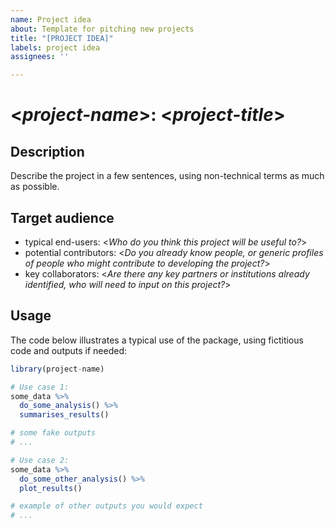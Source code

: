 ```yaml
---
name: Project idea
about: Template for pitching new projects
title: "[PROJECT IDEA]"
labels: project idea
assignees: ''

---
```


# <*project-name*>: <*project-title*>

## Description

Describe the project in a few sentences, using non-technical terms as much as possible.

## Target audience

* typical end-users: <*Who do you think this project will be useful to?*>
* potential contributors: <*Do you already know people, or generic profiles of people who might contribute to developing the project?*>
* key collaborators: <*Are there any key partners or institutions already identified, who will need to input on this project?*>

## Usage

The code below illustrates a typical use of the package, using fictitious code and outputs if needed:

```r
library(project-name)

# Use case 1: 
some_data %>%
  do_some_analysis() %>%
  summarises_results() 

# some fake outputs
# ...

# Use case 2: 
some_data %>%
  do_some_other_analysis() %>%
  plot_results() 

# example of other outputs you would expect
# ...

```
